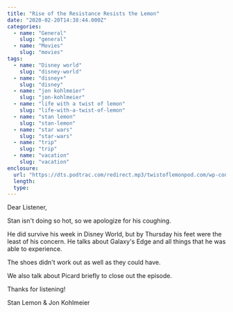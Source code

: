 ```yaml
---
title: "Rise of the Resistance Resists the Lemon"
date: "2020-02-20T14:38:44.000Z"
categories:
  - name: "General"
    slug: "general"
  - name: "Movies"
    slug: "movies"
tags:
  - name: "Disney world"
    slug: "disney-world"
  - name: "disney+"
    slug: "disney"
  - name: "jon kohlmeier"
    slug: "jon-kohlmeier"
  - name: "life with a twist of lemon"
    slug: "life-with-a-twist-of-lemon"
  - name: "stan lemon"
    slug: "stan-lemon"
  - name: "star wars"
    slug: "star-wars"
  - name: "trip"
    slug: "trip"
  - name: "vacation"
    slug: "vacation"
enclosure:
  url: "https://dts.podtrac.com/redirect.mp3/twistoflemonpod.com/wp-content/uploads/2020/02/084-lwatol-20200220.mp3"
  length:
  type:
---
```


Dear Listener,

Stan isn't doing so hot, so we apologize for his coughing.

He did survive his week in Disney World, but by Thursday his feet were the least of his concern. He talks about Galaxy's Edge and all things that he was able to experience.

The shoes didn't work out as well as they could have.

We also talk about Picard briefly to close out the episode.

Thanks for listening!

Stan Lemon & Jon Kohlmeier
